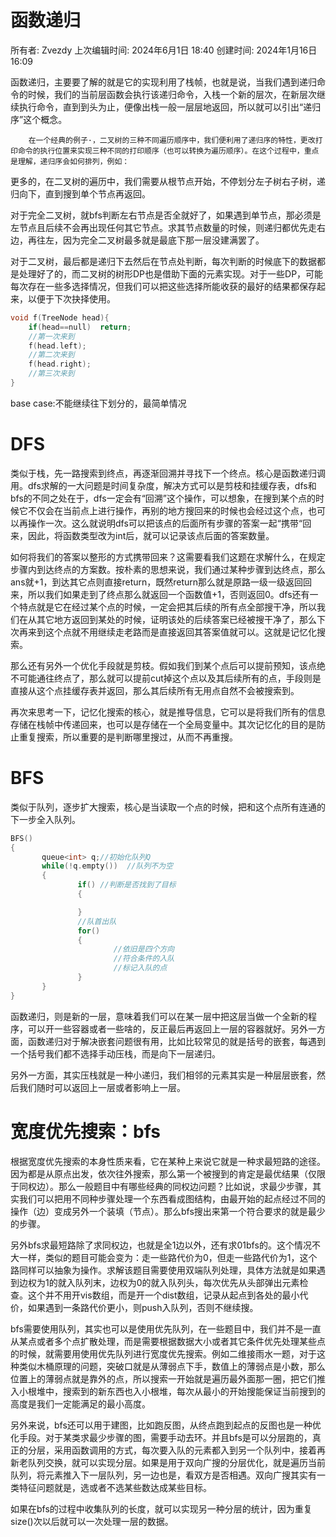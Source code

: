 # 函数递归

所有者: Zvezdy
上次编辑时间: 2024年6月1日 18:40
创建时间: 2024年1月16日 16:09

函数递归，主要要了解的就是它的实现利用了栈帧，也就是说，当我们遇到递归命令的时候，我们的当前层函数会执行该递归命令，入栈一个新的层次，在新层次继续执行命令，直到到头为止，便像出栈一般一层层地返回，所以就可以引出“递归序”这个概念。

        在一个经典的例子·，二叉树的三种不同遍历顺序中，我们便利用了递归序的特性，更改打印命令的执行位置来实现三种不同的打印顺序（也可以转换为遍历顺序）。在这个过程中，重点是理解，递归序会如何排列，例如：

更多的，在二叉树的遍历中，我们需要从根节点开始，不停划分左子树右子树，递归向下，直到搜到单个节点再返回。

对于完全二叉树，就bfs判断左右节点是否全就好了，如果遇到单节点，那必须是左节点且后续不会再出现任何其它节点。求其节点数量的时候，则递归都优先走右边，再往左，因为完全二叉树最多就是最底下那一层没建满罢了。

对于二叉树，最后都是递归下去然后在节点处判断，每次判断的时候底下的数据都是处理好了的，而二叉树的树形DP也是借助下面的元素实现。对于一些DP，可能每次存在一些多选择情况，但我们可以把这些选择所能收获的最好的结果都保存起来，以便于下次抉择使用。

```cpp
void f(TreeNode head){
    if(head==null)  return;
    //第一次来到
    f(head.left);
    //第二次来到
    f(head.right);
    //第三次来到
}
```

base case:不能继续往下划分的，最简单情况

# DFS

类似于栈，先一路搜索到终点，再逐渐回溯并寻找下一个终点。核心是函数递归调用。dfs求解的一大问题是时间复杂度，解决方式可以是剪枝和挂缓存表，dfs和bfs的不同之处在于，dfs一定会有“回溯”这个操作，可以想象，在搜到某个点的时候它不仅会在当前点上进行操作，再别的地方搜回来的时候也会经过这个点，也可以再操作一次。这么就说明dfs可以把该点的后面所有步骤的答案一起“携带“回来，因此，将函数类型改为int后，就可以记录该点后面的答案数量。

如何将我们的答案以整形的方式携带回来？这需要看我们这题在求解什么，在规定步骤内到达终点的方案数。按朴素的思想来说，我们通过某种步骤到达终点，那么ans就+1，到达其它点则直接return，既然return那么就是原路一级一级返回回来，所以我们如果走到了终点那么就返回一个函数值+1，否则返回0。dfs还有一个特点就是它在经过某个点的时候，一定会把其后续的所有点全部搜干净，所以我们在从其它地方返回到某处的时候，证明该处的后续答案已经被搜干净了，那么下次再来到这个点就不用继续走老路而是直接返回其答案值就可以。这就是记忆化搜索。

那么还有另外一个优化手段就是剪枝。假如我们到某个点后可以提前预知，该点绝不可能通往终点了，那么就可以提前cut掉这个点以及其后续所有的点，手段则是直接从这个点挂缓存表并返回，那么其后续所有无用点自然不会被搜索到。

再次来思考一下，记忆化搜索的核心，就是推导信息，它可以是将我们所有的信息存储在栈帧中传递回来，也可以是存储在一个全局变量中。其次记忆化的目的是防止重复搜索，所以重要的是判断哪里搜过，从而不再重搜。

# BFS

类似于队列，逐步扩大搜索，核心是当读取一个点的时候，把和这个点所有连通的下一步全入队列。

```cpp
BFS()
{
       queue<int> q;//初始化队列Q 
       while(!q.empty())  //队列不为空
       {
               if() //判断是否找到了目标
               {

               }
               //队首出队
               for()
               {
                       //依旧是四个方向
                       //符合条件的入队
                       //标记入队的点
               }
       }
}

```

函数递归，则是新的一层，意味着我们可以在某一层中把这层当做一个全新的程序，可以开一些容器或者一些啥的，反正最后再返回上一层的容器就好。另外一方面，函数递归对于解决嵌套问题很有用，比如比较常见的就是括号的嵌套，每遇到一个括号我们都不选择手动压栈，而是向下一层递归。 

另外一方面，其实压栈就是一种小递归，我们相邻的元素其实是一种层层嵌套，然后我们随时可以返回上一层或者影响上一层。

# 宽度优先搜索：bfs

根据宽度优先搜索的本身性质来看，它在某种上来说它就是一种求最短路的途径。因为都是从原点出发，依次往外搜索，那么第一个被搜到的肯定是最优结果（仅限于同权边）。那么一般题目中有哪些经典的同权边问题？比如说，求最少步骤，其实我们可以把用不同种步骤处理一个东西看成图结构，由最开始的起点经过不同的操作（边）变成另外一个装填（节点）。那么bfs搜出来第一个符合要求的就是最少的步骤。

另外bfs求最短路除了求同权边，也就是全1边以外，还有求01bfs的。这个情况不大一样，类似的题目可能会变为：走一些路代价为0，但走一些路代价为1，这个路同样可以抽象为操作。求解该题目需要使用双端队列处理，具体方法就是如果遇到边权为1的就入队列末，边权为0的就入队列头，每次优先从头部弹出元素检查。这个并不用开vis数组，而是开一个dist数组，记录从起点到各处的最小代价，如果遇到一条路代价更小，则push入队列，否则不继续搜。

bfs需要使用队列，其实也可以是使用优先队列，在一些题目中，我们并不是一直从某点或者多个点扩散处理，而是需要根据数据大小或者其它条件优先处理某些点的时候，就需要用使用优先队列进行宽度优先搜索。例如二维接雨水一题，对于这种类似木桶原理的问题，突破口就是从薄弱点下手，数值上的薄弱点是小数，那么位置上的薄弱点就是靠外的点，所以搜索一开始就是遍历最外面那一圈，把它们推入小根堆中，搜索到的新东西也入小根堆，每次从最小的开始搜能保证当前搜到的高度是我们一定能满足的最小高度。

另外来说，bfs还可以用于建图，比如跑反图，从终点跑到起点的反图也是一种优化手段。对于某类求最少步骤的图，需要手动去环。并且bfs是可以分层跑的，真正的分层，采用函数调用的方式，每次要入队的元素都入到另一个队列中，接着再新老队列交换，就可以实现分层。如果是用于双向广搜的分层优化，就是遍历当前队列，将元素推入下一层队列，另一边也是，看双方是否相遇。双向广搜其实有一类特征问题就是，选或者不选某些数达成某些目标。

如果在bfs的过程中收集队列的长度，就可以实现另一种分层的统计，因为重复size()次以后就可以一次处理一层的数据。